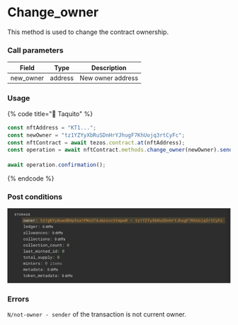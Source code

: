 # Change\_owner

This method is used to change the contract ownership.

### Call parameters

| Field      | Type    | Description       |
| ---------- | ------- | ----------------- |
| new\_owner | address | New owner address |

### Usage

{% code title="🌮 Taquito" %}
```javascript
const nftAddress = "KT1...";
const newOwner = "tz1YZYyXbRuSDnHrYJhugF7KhUojq3rtCyFc";
const nftContract = await tezos.contract.at(nftAddress);
const operation = await nftContract.methods.change_owner(newOwner).send();

await operation.confirmation();
```
{% endcode %}

### Post conditions

![](<../../../../../.gitbook/assets/image (1).png>)

### Errors

`N/not-owner - sender` of the transaction is not current owner.
